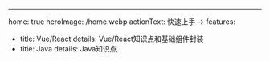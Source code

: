 ---
home: true
heroImage: /home.webp
actionText: 快速上手 →
features:
- title: Vue/React
  details: Vue/React知识点和基础组件封装
- title: Java
  details: Java知识点
